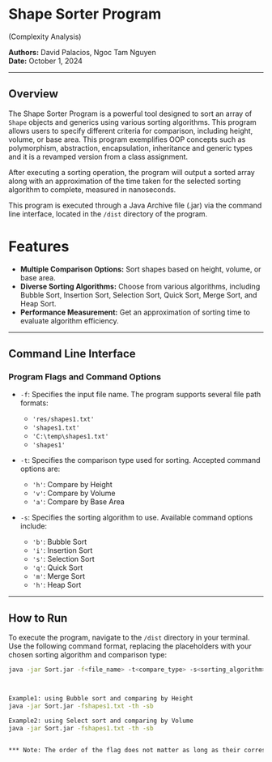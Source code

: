 
# Shape Sorter Program 
(Complexity Analysis)

**Authors:** David Palacios, Ngoc Tam Nguyen  
**Date:** October 1, 2024  

---

## Overview

The Shape Sorter Program is a powerful tool designed to sort an array of `Shape` objects and generics using various sorting algorithms. This program allows users to specify different criteria for comparison, including height, volume, or base area. This program exemplifies OOP concepts such as polymorphism, abstraction, encapsulation, inheritance and generic types and it is a revamped version from a class assignment. 

After executing a sorting operation, the program will output a sorted array along with an approximation of the time taken for the selected sorting algorithm to complete, measured in nanoseconds.

This program is executed through a Java Archive file (.jar) via the command line interface, located in the `/dist` directory of the program.


# Features

- **Multiple Comparison Options:** Sort shapes based on height, volume, or base area.
- **Diverse Sorting Algorithms:** Choose from various algorithms, including Bubble Sort, Insertion Sort, Selection Sort, Quick Sort, Merge Sort, and Heap Sort.
- **Performance Measurement:** Get an approximation of sorting time to evaluate algorithm efficiency.

---
## Command Line Interface

### Program Flags and Command Options

- `-f`: Specifies the input file name. The program supports several file path formats:
  - `'res/shapes1.txt'`
  - `'shapes1.txt'`
  - `'C:\temp\shapes1.txt'`
  - `'shapes1'`
  
- `-t`: Specifies the comparison type used for sorting. Accepted command options are:
  - `'h'`: Compare by Height
  - `'v'`: Compare by Volume
  - `'a'`: Compare by Base Area

- `-s`: Specifies the sorting algorithm to use. Available command options include:
  - `'b'`: Bubble Sort
  - `'i'`: Insertion Sort
  - `'s'`: Selection Sort
  - `'q'`: Quick Sort
  - `'m'`: Merge Sort
  - `'h'`: Heap Sort

---

## How to Run

To execute the program, navigate to the `/dist` directory in your terminal. Use the following command format, replacing the placeholders with your chosen sorting algorithm and comparison type:

```bash
java -jar Sort.jar -f<file_name> -t<compare_type> -s<sorting_algorithm>



Example1: using Bubble sort and comparing by Height 
java -jar Sort.jar -fshapes1.txt -th -sb

Example2: using Select sort and comparing by Volume
java -jar Sort.jar -fshapes1.txt -th -sb


*** Note: The order of the flag does not matter as long as their corresponding values are entered respectively. 	
